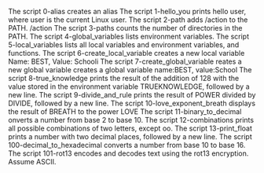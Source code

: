 The script 0-alias creates an alias
The script 1-hello_you prints hello user, where user is the current Linux user.
The script 2-path adds /action to the PATH. /action
The script 3-paths counts the number of directories in the PATH.
The script 4-global_variables lists environment variables.
The script 5-local_variables lists all local variables and environment variables, and functions.
The script 6-create_local_variable creates a new local variable Name: BEST, Value: Schooli
The script 7-create_global_variable reates a new global variable creates a global variable name:BEST, value:School 
The script 8-true_knowledge prints the result of the addition of 128 with the value stored in the environment variable TRUEKNOWLEDGE, followed by a new line.
The script 9-divide_and_rule prints the result of POWER divided by DIVIDE, followed by a new line.
The script 10-love_exponent_breath displays the result of BREATH to the power LOVE
The script 11-binary_to_decimal onverts a number from base 2 to base 10.
The script 12-combinations prints all possible combinations of two letters, except oo.
The script 13-print_float prints a number with two decimal places, followed by a new line.
The script 100-decimal_to_hexadecimal converts a number from base 10 to base 16.
The script 101-rot13 encodes and decodes text using the rot13 encryption. Assume ASCII.
